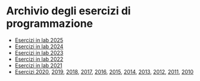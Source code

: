 # Archivio degli esercizi di programmazione

- [Esercizi in lab 2025](http://fondinfo.github.io/slides/esercizi-2025.html)
- [Esercizi in lab 2024](http://fondinfo.github.io/slides/esercizi-2024.html)
- [Esercizi in lab 2023](http://fondinfo.github.io/slides/esercizi-2023.html)
- [Esercizi in lab 2022](http://fondinfo.github.io/slides/esercizi-2022.html)
- [Esercizi in lab 2021](http://fondinfo.github.io/slides/esercizi-2021.html)
- [Esercizi 2020](http://fondinfo.github.io/slides/esercizi-2020.html),
  [2019](http://fondinfo.github.io/slides/esercizi-2019.html),
  [2018](http://fondinfo.github.io/slides/esercizi-2018.html),
  [2017](http://fondinfo.github.io/slides/esercizi-2017.html),
  [2016](http://fondinfo.github.io/slides/esercizi-2016.html),
  [2015](http://fondinfo.github.io/slides/esercizi-2015.html),
  [2014](http://fondinfo.github.io/slides/esercizi-2014.html),
  [2013](http://fondinfo.github.io/slides/esercizi-2013.html),
  [2012](http://fondinfo.github.io/slides/esercizi-2012.html),
  [2011](http://fondinfo.github.io/slides/esercizi-2011.html),
  [2010](https://www.dropbox.com/s/ay7nhfs7d41cd34/esercizi-2010.pdf?dl=1)
